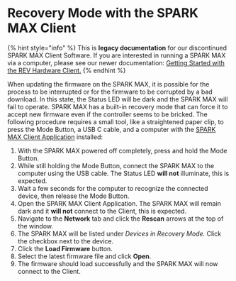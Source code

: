 # Recovery Mode with the SPARK MAX Client

{% hint style="info" %}
This is **legacy documentation** for our discontinued SPARK MAX Client Software. If you are interested in running a SPARK MAX via a computer, please see our newer documentation: [Getting Started with the REV Hardware Client.](../../rev-hardware-client/getting-started-with-the-rev-hardware-client/)
{% endhint %}

When updating the firmware on the SPARK MAX, it is possible for the process to be interrupted or for the firmware to be corrupted by a bad download. In this state, the Status LED will be dark and the SPARK MAX will fail to operate. SPARK MAX has a built-in recovery mode that can force it to accept new firmware even if the controller seems to be bricked. The following procedure requires a small tool, like a straightened paper clip, to press the Mode Button, a USB C cable, and a computer with the [SPARK MAX Client Application](./) installed:&#x20;

1. With the SPARK MAX powered off completely, press and hold the Mode Button.
2. While still holding the Mode Button, connect the SPARK MAX to the computer using the USB cable. The Status LED **will not** illuminate, this is expected.
3. Wait a few seconds for the computer to recognize the connected device, then release the Mode Button.
4. Open the SPARK MAX Client Application. The SPARK MAX will remain dark and it **will not** connect to the Client, this is expected.
5. Navigate to the **Network** tab and click the **Rescan** arrows at the top of the window.
6. The SPARK MAX will be listed under _Devices in Recovery Mode._ Click the checkbox next to the device.
7. Click the **Load Firmware** button.
8. Select the latest firmware file and click **Open**.
9. The firmware should load successfully and the SPARK MAX will now connect to the Client.
